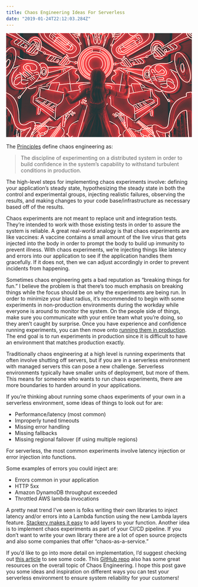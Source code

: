 ```yaml
---
title: Chaos Engineering Ideas For Serverless
date: "2019-01-24T22:12:03.284Z"
---
```


![Chaos](./chaos.jpg)

The <a href="http://principlesofchaos.org/" target="_blank">Principles</a> define chaos engineering as:

> The discipline of experimenting on a distributed system in order to build confidence in the system’s capability to withstand turbulent conditions in production.

The high-level steps for implementing chaos experiments involve: defining your application’s steady state, hypothesizing the steady state in both the control and experimental groups, injecting realistic failures, observing the results, and making changes to your code base/infrastructure as necessary based off of the results.

Chaos experiments are not meant to replace unit and integration tests. They’re intended to work with those existing tests in order to assure the system is reliable. A great real-world analogy is that chaos experiments are like vaccines: A vaccine contains a small amount of the live virus that gets injected into the body in order to prompt the body to build up immunity to prevent illness. With chaos experiments, we’re injecting things like latency and errors into our application to see if the application handles them gracefully. If it does not, then we can adjust accordingly in order to prevent incidents from happening.

Sometimes chaos engineering gets a bad reputation as “breaking things for fun.” I believe the problem is that there’s too much emphasis on breaking things while the focus should be on why the experiments are being run. In order to minimize your blast radius, it’s recommended to begin with some experiments in non-production environments during the workday while everyone is around to monitor the system. On the people side of things, make sure you communicate with your entire team what you’re doing, so they aren’t caught by surprise. Once you have experience and confidence running experiments, you can then move onto <a href="https://www.stackery.io/product/deploy/" target="_blank">running them in production</a>. The end goal is to run experiments in production since it is difficult to have an environment that matches production exactly.

Traditionally chaos engineering at a high level is running experiments that often involve shutting off servers, but if you are in a serverless environment with managed servers this can pose a new challenge. Serverless environments typically have smaller units of deployment, but more of them. This means for someone who wants to run chaos experiments, there are more boundaries to harden around in your applications.

If you’re thinking about running some chaos experiments of your own in a serverless environment, some ideas of things to look out for are:

* Performance/latency (most common)
* Improperly tuned timeouts
* Missing error handling
* Missing fallbacks
* Missing regional failover (if using multiple regions)

For serverless, the most common experiments involve latency injection or error injection into functions.

Some examples of errors you could inject are:

* Errors common in your application
* HTTP 5xx
* Amazon DynamoDB throughput exceeded
* Throttled AWS lambda invocations

A pretty neat trend I’ve seen is folks writing their own libraries to inject latency and/or errors into a Lambda function using the new Lambda layers feature. <a href="https://docs.stackery.io/docs/api/nodes/Function/#layers" target="_blank">Stackery makes it easy</a> to add layers to your function. Another idea is to implement chaos experiments as part of your CI/CD pipeline. If you don’t want to write your own library there are a lot of open source projects and also some companies that offer “chaos-as-a-service.”

If you’d like to go into more detail on implementation, I’d suggest checking out <a href="https://medium.com/@adhorn/injecting-chaos-to-aws-lambda-functions-using-lambda-layers-2963f996e0ba" target="_blank">this article</a> to see some code. This <a href="https://github.com/dastergon/awesome-chaos-engineering" target="_blank">GitHub repo</a> also has some great resources on the overall topic of Chaos Engineering. I hope this post gave you some ideas and inspiration on different ways you can test your serverless environment to ensure system reliability for your customers!

